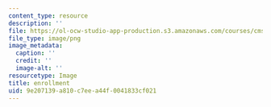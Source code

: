 ```yaml
---
content_type: resource
description: ''
file: https://ol-ocw-studio-app-production.s3.amazonaws.com/courses/cms-633-digital-humanities-spring-2015/9e207139a810c7eea44f0041833cf021_14.png
file_type: image/png
image_metadata:
  caption: ''
  credit: ''
  image-alt: ''
resourcetype: Image
title: enrollment
uid: 9e207139-a810-c7ee-a44f-0041833cf021
---
```

